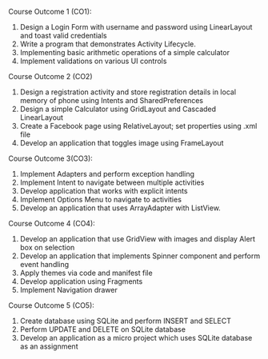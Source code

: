 Course Outcome 1 (CO1):
1. Design a Login Form with username and password using LinearLayout and toast valid
   credentials
2. Write a program that demonstrates Activity Lifecycle.
3. Implementing basic arithmetic operations of a simple calculator
4. Implement validations on various UI controls

Course Outcome 2 (CO2)
1. Design a registration activity and store registration details in local memory of phone
   using Intents and SharedPreferences
2. Design a simple Calculator using GridLayout and Cascaded LinearLayout
3. Create a Facebook page using RelativeLayout; set properties using .xml file
4. Develop an application that toggles image using FrameLayout

Course Outcome 3(CO3):
1. Implement Adapters and perform exception handling
2. Implement Intent to navigate between multiple activities
3. Develop application that works with explicit intents
4. Implement Options Menu to navigate to activities
5. Develop an application that uses ArrayAdapter with ListView.

Course Outcome 4 (CO4):
1. Develop an application that use GridView with images and display Alert box on
   selection
2. Develop an application that implements Spinner component and perform event
   handling
3. Apply themes via code and manifest file
4. Develop application using Fragments
5. Implement Navigation drawer

Course Outcome 5 (CO5):
1. Create database using SQLite and perform INSERT and SELECT
2. Perform UPDATE and DELETE on SQLite database
3. Develop an application as a micro project which uses SQLite database as an
   assignment
